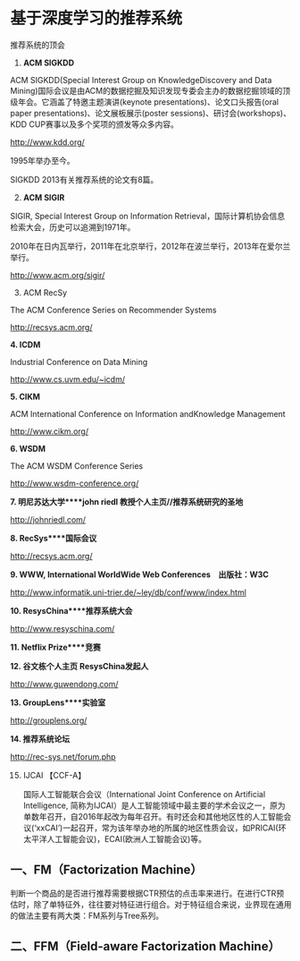 # 基于深度学习的推荐系统

推荐系统的顶会

1. **ACM SIGKDD**

ACM SIGKDD(Special Interest Group on KnowledgeDiscovery and Data Mining)国际会议是由ACM的数据挖掘及知识发现专委会主办的数据挖掘领域的顶级年会。它涵盖了特邀主题演讲(keynote presentations)、论文口头报告(oral paper presentations)、论文展板展示(poster sessions)、研讨会(workshops)、KDD CUP赛事以及多个奖项的颁发等众多内容。

http://www.kdd.org/

1995年举办至今。

SIGKDD 2013有关推荐系统的论文有8篇。

2. **ACM SIGIR**

SIGIR, Special Interest Group on Information Retrieval，国际计算机协会信息检索大会，历史可以追溯到1971年。

2010年在日内瓦举行，2011年在北京举行，2012年在波兰举行，2013年在爱尔兰举行。

http://www.acm.org/sigir/

3. ACM RecSy

The ACM Conference Series on Recommender Systems

http://recsys.acm.org/

**4.     ICDM**

Industrial Conference on Data Mining

http://www.cs.uvm.edu/~icdm/

**5.     CIKM**

ACM International Conference on Information andKnowledge Management

http://www.cikm.org/

**6.     WSDM**

The ACM WSDM Conference Series

http://www.wsdm-conference.org/

**7.     明尼苏达大学****john riedl 教授个人主页//推荐系统研究的圣地**

http://johnriedl.com/

**8.     RecSys****国际会议**

http://recsys.acm.org/

**9.     WWW, International WorldWide Web Conferences　出版社：W3C**

http://www.informatik.uni-trier.de/~ley/db/conf/www/index.html

**10.   ResysChina****推荐系统大会**

http://www.resyschina.com/

**11.   Netflix Prize****竞赛**

**12.   谷文栋个人主页** **ResysChina发起人**

http://www.guwendong.com/

**13.   GroupLens****实验室**

http://grouplens.org/

**14.   推荐系统论坛**

http://rec-sys.net/forum.php

15. IJCAI 【CCF-A】

    国际人工智能联合会议（International Joint Conference on Artificial Intelligence, 简称为IJCAI）是人工智能领域中最主要的学术会议之一，原为单数年召开，自2016年起改为每年召开。有时还会和其他地区性的人工智能会议(‘xxCAI’)一起召开，常为该年举办地的所属的地区性质会议，如PRICAI(环太平洋人工智能会议)，ECAI(欧洲人工智能会议)等。



## 一、FM（Factorization Machine）

判断一个商品的是否进行推荐需要根据CTR预估的点击率来进行。在进行CTR预估时，除了单特征外，往往要对特征进行组合。对于特征组合来说，业界现在通用的做法主要有两大类：FM系列与Tree系列。

## 二、FFM（Field-aware Factorization Machine）

